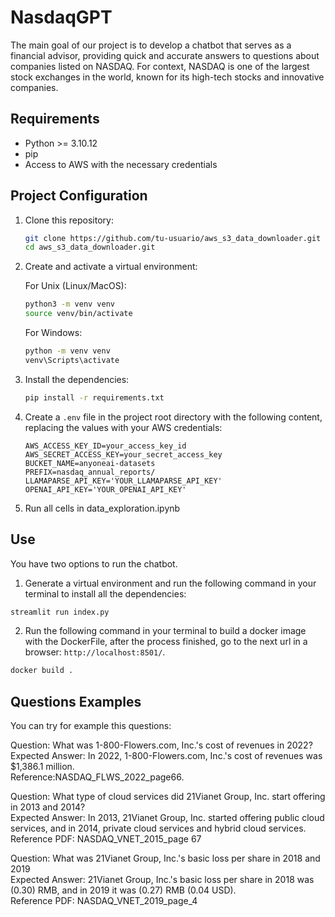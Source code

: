 # NasdaqGPT

The main goal of our project is to develop a chatbot that serves as a financial advisor, providing quick and accurate answers to questions about companies listed on NASDAQ. For context, NASDAQ is one of the largest stock exchanges in the world, known for its high-tech stocks and innovative companies.

## Requirements

- Python >= 3.10.12
- pip
- Access to AWS with the necessary credentials

## Project Configuration

1. Clone this repository:

    ```bash
    git clone https://github.com/tu-usuario/aws_s3_data_downloader.git
    cd aws_s3_data_downloader.git
    ```

2. Create and activate a virtual environment:

    For Unix (Linux/MacOS):

    ```bash
    python3 -m venv venv
    source venv/bin/activate
    ```

    For Windows:

    ```bash
    python -m venv venv
    venv\Scripts\activate
    ```

3. Install the dependencies:

    ```bash
    pip install -r requirements.txt
    ```

4. Create a `.env` file in the project root directory with the following content, replacing the values ​​with your AWS credentials:

    ```env
    AWS_ACCESS_KEY_ID=your_access_key_id
    AWS_SECRET_ACCESS_KEY=your_secret_access_key
    BUCKET_NAME=anyoneai-datasets
    PREFIX=nasdaq_annual_reports/
    LLAMAPARSE_API_KEY='YOUR_LLAMAPARSE_API_KEY'
    OPENAI_API_KEY='YOUR_OPENAI_API_KEY'
    ```
5. Run all cells in data_exploration.ipynb

## Use

You have two options to run the chatbot.  
1. Generate a virtual environment and run the following command in your terminal to install all the dependencies:
```bash
streamlit run index.py
```
2. Run the following command in your terminal to build a docker image with the DockerFile, after the process finished, go to the next url in a browser: `http://localhost:8501/`.  
```bash
docker build .
```



## Questions Examples

You can try for example this questions:

Question: What was 1-800-Flowers.com, Inc.'s cost of revenues in 2022?  
Expected Answer: In 2022, 1-800-Flowers.com, Inc.'s cost of revenues was $1,386.1 million.  
Reference:NASDAQ_FLWS_2022_page66.

Question: What type of cloud services did 21Vianet Group, Inc. start offering in 2013 and 2014?  
Expected Answer: In 2013, 21Vianet Group, Inc. started offering public cloud services, and in 2014, private cloud services and hybrid cloud services.  
Reference PDF: NASDAQ_VNET_2015_page 67

Question: What was 21Vianet Group, Inc.'s basic loss per share in 2018 and 2019  
Expected Answer: 21Vianet Group, Inc.'s basic loss per share in 2018 was (0.30) RMB, and in 2019 it was (0.27) RMB (0.04 USD).  
Reference PDF: NASDAQ_VNET_2019_page_4
